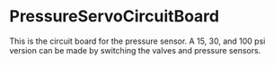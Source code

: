 # PressureServoCircuitBoard
This is the circuit board for the pressure sensor.  A 15, 30, and 100 psi version can be made by switching the valves and pressure sensors.
